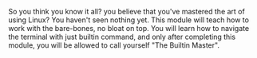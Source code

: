 So you think you know it all? you believe that you've mastered the art of using Linux? You haven't seen nothing yet. This module will teach how to work with the bare-bones, no bloat on top. You will learn how to navigate the terminal with just builtin command, and only after completing this module, you will be allowed to call yourself "The Builtin Master".
